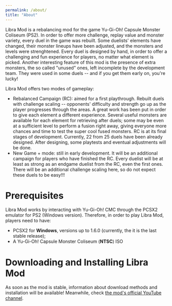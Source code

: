 ```yaml
---
permalink: /about/
title: "About"
---
```


Libra Mod is a rebalancing mod for the game Yu-Gi-Oh! Capsule Monster Coliseum (PS2). In order to offer more challenge, replay value and monster variety, every duel in the game was rebuilt. Some duelists' elements have changed, their monster lineups have been adjusted, and the monsters and levels were strenghtened. Every duel is designed by hand, in order to offer a challenging and fun experience for players, no matter what element is picked. Another interesting feature of this mod is the presence of extra monsters, the so called "unused" ones, left incomplete by the development team. They were used in some duels -- and if you get them early on, you're lucky!

Libra Mod offers two modes of gameplay:

- Rebalanced Campaign (RC): aimed for a first playthrough. Rebuilt duels with challenge scaling -- opponents' difficulty and strength go up as the player progresses through the areas. A great work has been put in order to give each element a different experience. Several useful monsters are available for each element for retrieving after duels; some may be even at a sufficient level to perform a fusion right away, giving everyone more chances and time to test the super cool fused monsters. RC is at its final stages of development. Currently, 22 from 25 duels have been already designed. After designing, some playtests and eventual adjustments will be done.
- New Game + mode: still in early development. It will be an additional campaign for players who have finished the RC. Every duelist will be at least as strong as an endgame duelist from the RC, even the first ones. There will be an additional challenge scaling here, so do not expect these duels to be easy!!!


# Prerequisites

Libra Mod works by interacting with Yu-Gi-Oh! CMC through the PCSX2 emulator for PS2 (Windows version). Therefore, in order to play Libra Mod, players need to have:
- PCSX2 for **Windows**, versions up to 1.6.0 (currently, the it is the last stable release);
- A Yu-Gi-Oh! Capsule Monster Coliseum (**NTSC**) ISO

# Downloading and Installing Libra Mod

As soon as the mod is stable, information about download methods and installation will be available! Meanwhile, check [the mod's official YouTube channel](https://www.youtube.com/channel/UCdDPfUE7WJX6FkmugA6qBLw).
